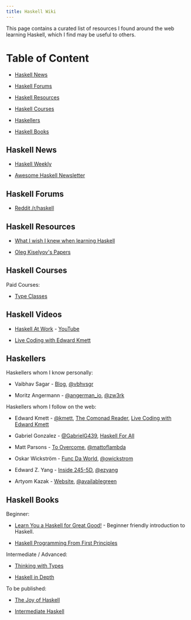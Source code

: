 ```yaml
---
title: Haskell Wiki
---
```


This page contains a curated list of resources I found around the web
learning Haskell, which I find may be useful to others.

# Table of Content

  - [Haskell News](#haskell-news)

  - [Haskell Forums](#haskell-forums)

  - [Haskell Resources](#haskell-resources)

  - [Haskell Courses](#haskell-courses)

  - [Haskellers](#haskellers)

  - [Haskell Books](#haskell-books)

## Haskell News

  - [Haskell Weekly](https://haskellweekly.news/)

  - [Awesome Haskell Newsletter](https://haskell.libhunt.com/newsletter)

## Haskell Forums

  - [Reddit /r/haskell](https://www.reddit.com/r/haskell/)

## Haskell Resources

  - [What I wish I knew when learning Haskell](http://dev.stephendiehl.com/hask/)

  - [Oleg Kiselyov's Papers](http://okmij.org/ftp/)

## Haskell Courses

Paid Courses:

  - [Type Classes](https://typeclasses.com/)

## Haskell Videos

  - [Haskell At Work](https://haskell-at-work.com/) - [YouTube](https://www.youtube.com/channel/UCUgxpaK7ySR-z6AXA5-uDuw/featured)

  - [Live Coding with Edward Kmett](https://www.twitch.tv/ekmett)

## Haskellers

Haskellers whom I know personally:

  - Vaibhav Sagar - [Blog](https://vaibhavsagar.com/),
    [\@vbhvsgr](https://twitter.com/vbhvsgr)

  - Moritz Angermann - [\@angerman_io](https://twitter.com/angerman_io),
    [\@zw3rk](https://medium.com/@zw3rk)

Haskellers whom I follow on the web:

  - Edward Kmett - [\@kmett](https://twitter.com/kmett),
    [The Comonad Reader](http://comonad.com/reader/),
    [Live Coding with Edward Kmett](https://www.twitch.tv/ekmett)

  - Gabriel Gonzalez - [\@GabrielG439](https://twitter.com/gabrielg439),
    [Haskell For All](http://www.haskellforall.com/)

  - Matt Parsons - [To Overcome](https://www.parsonsmatt.org/),
    [\@mattoflambda](https://twitter.com/mattoflambda)

  - Oskar Wickström - [Func Da World](https://wickstrom.tech/),
    [\@owickstrom](https://twitter.com/owickstrom)

  - Edward Z. Yang - [Inside 245-5D](http://blog.ezyang.com/),
    [\@ezyang](https://twitter.com/ezyang)

  - Artyom Kazak - [Website](https://artyom.me/),
    [@availablegreen](https://twitter.com/availablegreen)

## Haskell Books

Beginner:

  - [Learn You a Haskell for Great Good!](http://learnyouahaskell.com/) -
    Beginner friendly introduction to Haskell.

  - [Haskell Programming From First Principles](http://haskellbook.com/)

Intermediate / Advanced:

  - [Thinking with Types](https://leanpub.com/thinking-with-types)

  - [Haskell in Depth](https://www.manning.com/books/haskell-in-depth)

To be published:

  - [The Joy of Haskell](https://joyofhaskell.com/)

  - [Intermediate Haskell](https://intermediatehaskell.com/)